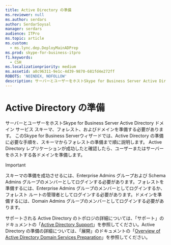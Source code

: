 ```yaml
---
title: Active Directory の準備
ms.reviewer: null
ms.author: serdars
author: SerdarSoysal
manager: serdars
audience: ITPro
ms.topic: article
ms.custom:
  - ms.lync.dep.DeployMainADPrep
ms.prod: skype-for-business-itpro
f1.keywords:
  - CSH
ms.localizationpriority: medium
ms.assetid: a8c96311-9e1c-4d39-9870-681fd4e272ff
ROBOTS: 'NOINDEX, NOFOLLOW'
description: サーバーとユーザーをホストSkype for Business Server Active Directory ドメイン サービス スキーマ、フォレスト、およびドメインを準備する必要があります。 このSkype for Business Serverウィザードでは、Active Directory の準備に必要な手順を、スキーマからフォレストの準備まで順に説明します。 Active Directory レプリケーションが成功したと確認したら、ユーザーまたはサーバーをホストする各ドメインを準備します。
---
```


# <a name="prepare-active-directory"></a>Active Directory の準備

サーバーとユーザーをホストSkype for Business Server Active Directory ドメイン サービス スキーマ、フォレスト、およびドメインを準備する必要があります。 このSkype for Business Serverウィザードでは、Active Directory の準備に必要な手順を、スキーマからフォレストの準備まで順に説明します。 Active Directory レプリケーションが成功したと確認したら、ユーザーまたはサーバーをホストする各ドメインを準備します。

> [!IMPORTANT]
> スキーマの準備を成功させるには、Enterprise Admins グループおよび Schema Admins グループのメンバーとしてログインする必要があります。フォレストを準備するには、Enterprise Admins グループのメンバーとしてログインするか、フォレスト ルートの管理者としてログインする必要があります。ドメインを準備するには、Domain Admins グループのメンバーとしてログインする必要があります。

サポートされる Active Directory のトポロジの詳細については、「サポート」のドキュメントの「[Active Directory Support](/previous-versions/office/lync-server-2013/lync-server-2013-active-directory-support)」を参照してください。Active Directory の準備の詳細については、「展開」のドキュメントの「[Overview of Active Directory Domain Services Preparation](/previous-versions/office/lync-server-2013/lync-server-2013-overview-of-active-directory-domain-services-preparation)」を参照してください。